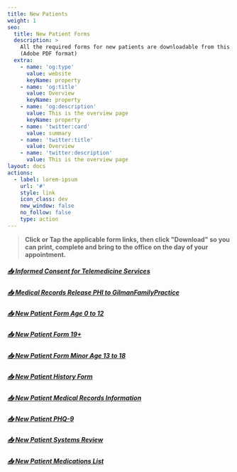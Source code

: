 ```yaml
---
title: New Patients
weight: 1
seo:
  title: New Patient Forms
  description: >
    All the required forms for new patients are downloadable from this page
    (Adobe PDF format)
  extra:
    - name: 'og:type'
      value: website
      keyName: property
    - name: 'og:title'
      value: Overview
      keyName: property
    - name: 'og:description'
      value: This is the overview page
      keyName: property
    - name: 'twitter:card'
      value: summary
    - name: 'twitter:title'
      value: Overview
    - name: 'twitter:description'
      value: This is the overview page
layout: docs
actions:
  - label: lorem-ipsum
    url: '#'
    style: link
    icon_class: dev
    new_window: false
    no_follow: false
    type: action
---
```

> **Click or Tap the applicable form links, then click "Download" so you can print, complete and bring to the office on the day of your appointment.**

##### [**📥  Informed Consent for Telemedicine Services**](https://www.gilmanfamilypractice.com/forms/existing-patients/Informed_Consent_for_Telemedicine-Services.pdf)

##### [**📥 Medical Records Release PHI to GilmanFamilyPractice**](https://www.gilmanfamilypractice.com/forms/new-patients/Medical_Records_Release_PHI_to_GilmanFP.pdf)

##### [**📥 New Patient Form Age 0 to 12**](https://www.gilmanfamilypractice.com/forms/new-patients/New_Patient_Form_Minor_Age_0-12.pdf)

##### [**📥 New Patient Form 19+**](https://www.gilmanfamilypractice.com/forms/new-patients/New_Patient_Form_Adults_Age_19-and-Older.pdf)

##### [**📥 New Patient Form Minor Age 13 to 18**](https://www.gilmanfamilypractice.com/forms/new-patients/New_Patient_Form_Minor_Age_13-18.pdf)

##### [**📥 New Patient History Form**](https://www.gilmanfamilypractice.com/forms/new-patients/New_Patient_History_Form.pdf)

##### [**📥 New Patient Medical Records Information**](https://www.gilmanfamilypractice.com/forms/new-patients/New_Patient_Medical_Records_Info.pdf)

##### [**📥 New Patient PHQ-9**](https://www.gilmanfamilypractice.com/forms/new-patients/New_Patient_PHQ-9.pdf)

##### [**📥 New Patient Systems Review**](https://www.gilmanfamilypractice.com/forms/new-patients/New_Patient_Systems_Review.pdf)

##### [**📥 New Patient Medications List**](https://www.gilmanfamilypractice.com/forms/new-patients/New_Patient_Medication_List.pdf)
